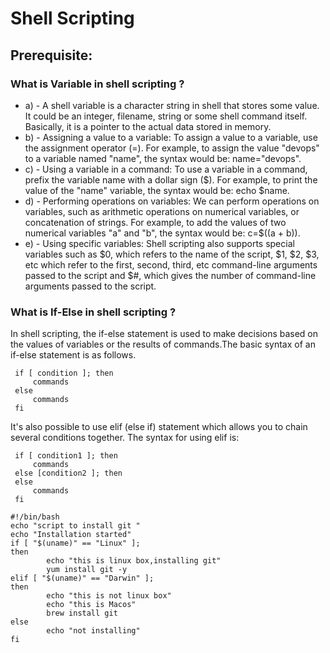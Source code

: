 # Shell Scripting

## Prerequisite:

### What is Variable in shell scripting ?

- a) - A shell variable is a character string in shell that stores some value. It could be an integer, filename, string or some shell command itself. Basically, it is a pointer to the actual data stored in memory.
- b) - Assigning a value to a variable: To assign a value to a variable, use the assignment operator (=). For example, to assign the value "devops" to a variable named "name", the syntax would be: name="devops".
- c) - Using a variable in a command: To use a variable in a command, prefix the variable name with a dollar sign ($). For example, to print the value of the "name" variable, the syntax would be: echo $name.
- d) - Performing operations on variables: We can perform operations on variables, such as arithmetic operations on numerical variables, or concatenation of strings. For example, to add the values of two numerical variables "a" and "b", the syntax would be: c=$((a + b)).
- e) - Using specific variables: Shell scripting also supports special variables such as $0, which refers to the name of the script, $1, $2, $3, etc which refer to the first, second, third, etc command-line arguments passed to the script and $#, which gives the number of command-line arguments passed to the script.

### What is If-Else in shell scripting ?

In shell scripting, the if-else statement is used to make decisions based on the values of variables or the results of commands.The basic syntax of an if-else statement is as follows.

```shell
 if [ condition ]; then
     commands
 else
     commands
 fi
```

It's also possible to use elif (else if) statement which allows you to chain several conditions together. The syntax for using elif is:

```shell
 if [ condition1 ]; then
     commands
 else [condition2 ]; then
 else
     commands
 fi
```

```shell
#!/bin/bash
echo "script to install git "
echo "Installation started"
if [ "$(uname)" == "Linux" ];
then
        echo "this is linux box,installing git"
        yum install git -y
elif [ "$(uname)" == "Darwin" ];
then
        echo "this is not linux box"
        echo "this is Macos"
        brew install git
else
        echo "not installing"
fi
```
